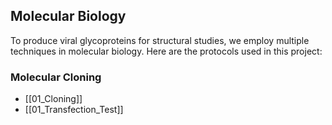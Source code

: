 ## Molecular Biology

To produce viral glycoproteins for structural studies, we employ multiple techniques in molecular biology. Here are the protocols used in this project:

### Molecular Cloning

- [[01_Cloning]]
- [[01_Transfection_Test]]